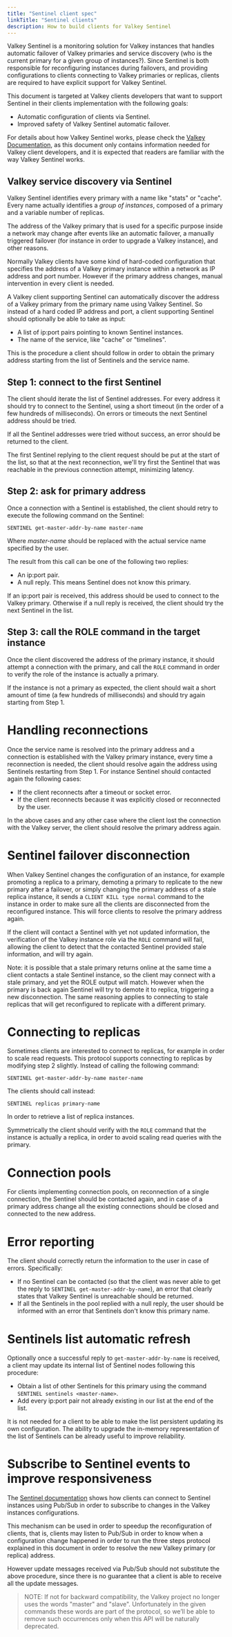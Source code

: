 ```yaml
---
title: "Sentinel client spec"
linkTitle: "Sentinel clients"
description: How to build clients for Valkey Sentinel
---
```


Valkey Sentinel is a monitoring solution for Valkey instances that handles
automatic failover of Valkey primaries and service discovery (who is the current
primary for a given group of instances?). Since Sentinel is both responsible
for reconfiguring instances during failovers, and providing configurations to
clients connecting to Valkey primaries or replicas, clients are required to have
explicit support for Valkey Sentinel.

This document is targeted at Valkey clients developers that want to support Sentinel in their clients implementation with the following goals:

* Automatic configuration of clients via Sentinel.
* Improved safety of Valkey Sentinel automatic failover.

For details about how Valkey Sentinel works, please check the [Valkey Documentation](sentinel.md), as this document only contains information needed for Valkey client developers, and it is expected that readers are familiar with the way Valkey Sentinel works.

## Valkey service discovery via Sentinel

Valkey Sentinel identifies every primary with a name like "stats" or "cache".
Every name actually identifies a *group of instances*, composed of a primary
and a variable number of replicas.

The address of the Valkey primary that is used for a specific purpose inside a network may change after events like an automatic failover, a manually triggered failover (for instance in order to upgrade a Valkey instance), and other reasons.

Normally Valkey clients have some kind of hard-coded configuration that specifies the address of a Valkey primary instance within a network as IP address and port number. However if the primary address changes, manual intervention in every client is needed.

A Valkey client supporting Sentinel can automatically discover the address of a Valkey primary from the primary name using Valkey Sentinel. So instead of a hard coded IP address and port, a client supporting Sentinel should optionally be able to take as input:

* A list of ip:port pairs pointing to known Sentinel instances.
* The name of the service, like "cache" or "timelines".

This is the procedure a client should follow in order to obtain the primary address starting from the list of Sentinels and the service name.

Step 1: connect to the first Sentinel
---

The client should iterate the list of Sentinel addresses. For every address it should try to connect to the Sentinel, using a short timeout (in the order of a few hundreds of milliseconds). On errors or timeouts the next Sentinel address should be tried.

If all the Sentinel addresses were tried without success, an error should be returned to the client.

The first Sentinel replying to the client request should be put at the start of the list, so that at the next reconnection, we'll try first the Sentinel that was reachable in the previous connection attempt, minimizing latency.

Step 2: ask for primary address
---

Once a connection with a Sentinel is established, the client should retry to execute the following command on the Sentinel:

    SENTINEL get-master-addr-by-name master-name

Where *master-name* should be replaced with the actual service name specified by the user.

The result from this call can be one of the following two replies:

* An ip:port pair.
* A null reply. This means Sentinel does not know this primary.

If an ip:port pair is received, this address should be used to connect to the Valkey primary. Otherwise if a null reply is received, the client should try the next Sentinel in the list.

Step 3: call the ROLE command in the target instance
---

Once the client discovered the address of the primary instance, it should
attempt a connection with the primary, and call the `ROLE` command in order
to verify the role of the instance is actually a primary.

If the instance is not a primary as expected, the client should wait a short amount of time (a few hundreds of milliseconds) and should try again starting from Step 1.

Handling reconnections
===

Once the service name is resolved into the primary address and a connection is established with the Valkey primary instance, every time a reconnection is needed, the client should resolve again the address using Sentinels restarting from Step 1. For instance Sentinel should contacted again the following cases:

* If the client reconnects after a timeout or socket error.
* If the client reconnects because it was explicitly closed or reconnected by the user.

In the above cases and any other case where the client lost the connection with the Valkey server, the client should resolve the primary address again.

Sentinel failover disconnection
===

When Valkey Sentinel changes the configuration of
an instance, for example promoting a replica to a primary, demoting a primary to
replicate to the new primary after a failover, or simply changing the primary
address of a stale replica instance, it sends a `CLIENT KILL type normal`
command to the instance in order to make sure all the clients are disconnected
from the reconfigured instance. This will force clients to resolve the primary
address again.

If the client will contact a Sentinel with yet not updated information, the verification of the Valkey instance role via the `ROLE` command will fail, allowing the client to detect that the contacted Sentinel provided stale information, and will try again.

Note: it is possible that a stale primary returns online at the same time a client contacts a stale Sentinel instance, so the client may connect with a stale primary, and yet the ROLE output will match. However when the primary is back again Sentinel will try to demote it to replica, triggering a new disconnection. The same reasoning applies to connecting to stale replicas that will get reconfigured to replicate with a different primary.

Connecting to replicas
===

Sometimes clients are interested to connect to replicas, for example in order to scale read requests. This protocol supports connecting to replicas by modifying step 2 slightly. Instead of calling the following command:

    SENTINEL get-master-addr-by-name master-name

The clients should call instead:

    SENTINEL replicas primary-name

In order to retrieve a list of replica instances.

Symmetrically the client should verify with the `ROLE` command that the
instance is actually a replica, in order to avoid scaling read queries with
the primary.

Connection pools
===

For clients implementing connection pools, on reconnection of a single connection, the Sentinel should be contacted again, and in case of a primary address change all the existing connections should be closed and connected to the new address.

Error reporting
===

The client should correctly return the information to the user in case of errors. Specifically:

* If no Sentinel can be contacted (so that the client was never able to get the reply to `SENTINEL get-master-addr-by-name`), an error that clearly states that Valkey Sentinel is unreachable should be returned.
* If all the Sentinels in the pool replied with a null reply, the user should be informed with an error that Sentinels don't know this primary name.

Sentinels list automatic refresh
===

Optionally once a successful reply to `get-master-addr-by-name` is received, a client may update its internal list of Sentinel nodes following this procedure:

* Obtain a list of other Sentinels for this primary using the command `SENTINEL sentinels <master-name>`.
* Add every ip:port pair not already existing in our list at the end of the list.

It is not needed for a client to be able to make the list persistent updating its own configuration. The ability to upgrade the in-memory representation of the list of Sentinels can be already useful to improve reliability.

Subscribe to Sentinel events to improve responsiveness
===

The [Sentinel documentation](sentinel.md) shows how clients can connect to
Sentinel instances using Pub/Sub in order to subscribe to changes in the
Valkey instances configurations.

This mechanism can be used in order to speedup the reconfiguration of clients,
that is, clients may listen to Pub/Sub in order to know when a configuration
change happened in order to run the three steps protocol explained in this
document in order to resolve the new Valkey primary (or replica) address.

However update messages received via Pub/Sub should not substitute the
above procedure, since there is no guarantee that a client is able to
receive all the update messages.

> NOTE: If not for backward compatibility, the Valkey project no longer uses the words "master" and "slave". Unfortunately in the given commands these words are part of the protocol, so we’ll be able to remove such occurrences only when this API will be naturally deprecated.
